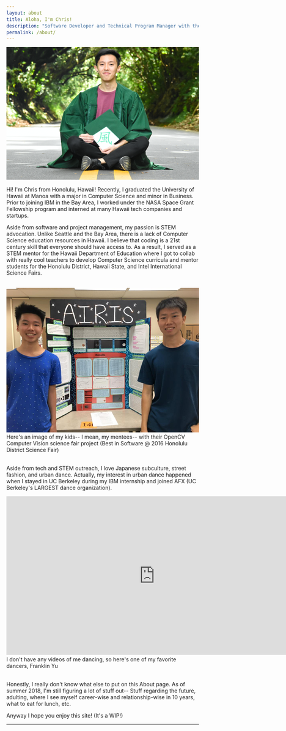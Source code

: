 ```yaml
---
layout: about
title: Aloha, I'm Chris!
description: "Software Developer and Technical Program Manager with the goal of using technology to create value."
permalink: /about/
---
```


<img class="ui fluid centered large image" src="../images/chris.png">

Hi! I'm Chris from Honolulu, Hawaii!
Recently, I graduated the University of Hawaii at Manoa with a major in Computer Science and minor in Business.
Prior to joining IBM in the Bay Area, I worked under the NASA Space Grant Fellowship program and interned at many Hawaii tech companies and startups.

Aside from software and project management, my passion is STEM advocation.
Unlike Seattle and the Bay Area, there is a lack of Computer Science education resources in Hawaii.
I believe that coding is a 21st century skill that everyone should have access to.
As a result, I served as a STEM mentor for the Hawaii Department of Education where I got to collab with really cool teachers to develop Computer Science curricula and mentor students for the Honolulu District, Hawaii State, and Intel International Science Fairs.

<br>
<img class="ui fluid centered large image" src="../images/airisgroup.jpg">
<div class="ui form">
  <div class="ui message">
    <div class="header">Here's an image of my kids-- I mean, my mentees-- with their OpenCV Computer Vision science fair project (Best in Software @ 2016 Honolulu District Science Fair)</div>
  </div>
</div>
<br>

Aside from tech and STEM outreach, I love Japanese subculture, street fashion, and urban dance. Actually, my interest in urban dance happened when I stayed in UC Berkeley during my IBM internship and joined AFX (UC Berkeley's LARGEST dance organization).
<iframe width="775" height="415" src="https://www.youtube.com/embed/StySpGWJTaM" frameborder="0" allow="autoplay; encrypted-media" allowfullscreen></iframe>
<div class="ui form">
  <div class="ui message">
    <div class="header">I don't have any videos of me dancing, so here's one of my favorite dancers, Franklin Yu</div>
  </div>
</div>
<br>

Honestly, I really don't know what else to put on this About page. As of summer 2018, I'm still figuring a lot of stuff out--
Stuff regarding the future, adulting, where I see myself career-wise and relationship-wise in 10 years, what to eat for lunch, etc.

Anyway I hope you enjoy this site! (It's a WIP!)
<hr>
